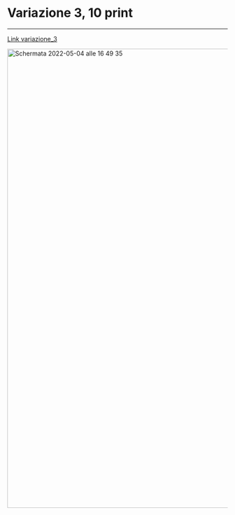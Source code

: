 # Variazione 3, 10 print

----


[Link variazione_3](https://editor.p5js.org/SofiaMontanari/full/ZtBuTeLRX)


<img width="1047" alt="Schermata 2022-05-04 alle 16 49 35" src="https://user-images.githubusercontent.com/101251566/166937644-d545d135-fcaf-4d13-ac12-f28ce92f3c09.png">

